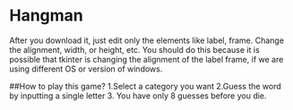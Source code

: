 # Hangman

After you download it, just edit only the elements like label, frame. Change the alignment, width, or height, etc. You should do this because it is possible that tkinter is changing the alignment of the label frame, if we are using different OS or version of windows.

##How to play this game?
1.Select a category you want
2.Guess the word by inputting a single letter
3. You have only 8 guesses before you die.
